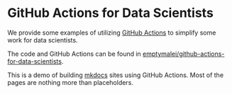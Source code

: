 # GitHub Actions for Data Scientists

We provide some examples of utilizing [GitHub Actions](https://github.com/features/actions) to simplify some work for data scientists.

The code and GitHub Actions can be found in [emptymalei/github-actions-for-data-scientists](https://github.com/emptymalei/github-actions-for-data-scientists).

This is a demo of building [mkdocs](https://www.mkdocs.org/) sites using GitHub Actions. Most of the pages are nothing more than placeholders.
